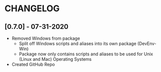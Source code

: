 # CHANGELOG

## [0.7.0] - 07-31-2020
- Removed Windows from package
  - Split off Windows scripts and aliases into its own package (DevEnv-Win)
  - Package now only contains scripts and aliases to be used for Unix (Linux and Mac) Operating Systems
- Created GitHub Repo